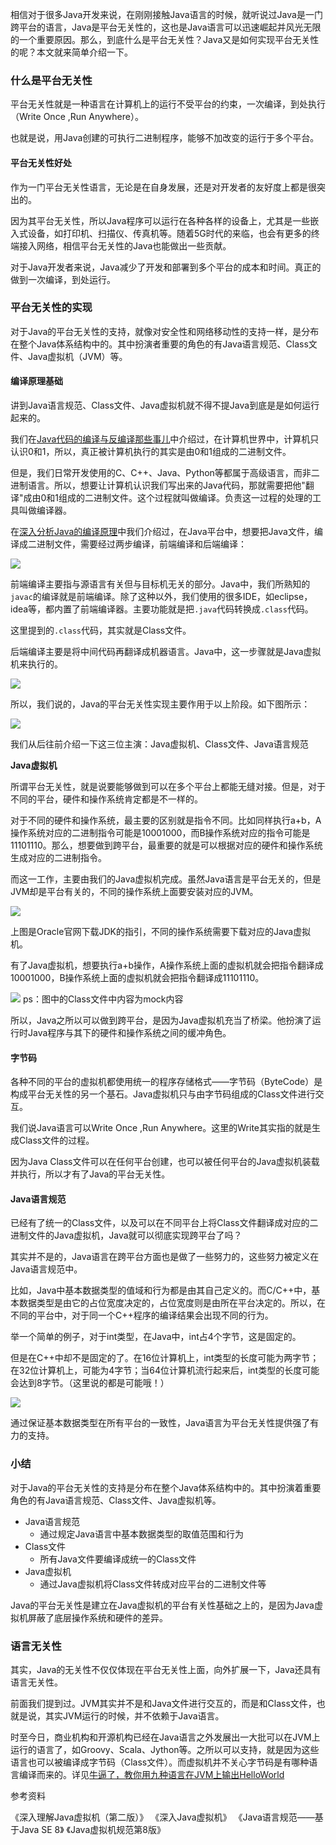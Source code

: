 相信对于很多Java开发来说，在刚刚接触Java语言的时候，就听说过Java是一门跨平台的语言，Java是平台无关性的，这也是Java语言可以迅速崛起并风光无限的一个重要原因。那么，到底什么是平台无关性？Java又是如何实现平台无关性的呢？本文就来简单介绍一下。

### 什么是平台无关性

平台无关性就是一种语言在计算机上的运行不受平台的约束，一次编译，到处执行（Write Once ,Run Anywhere）。

也就是说，用Java创建的可执行二进制程序，能够不加改变的运行于多个平台。

#### 平台无关性好处

作为一门平台无关性语言，无论是在自身发展，还是对开发者的友好度上都是很突出的。

因为其平台无关性，所以Java程序可以运行在各种各样的设备上，尤其是一些嵌入式设备，如打印机、扫描仪、传真机等。随着5G时代的来临，也会有更多的终端接入网络，相信平台无关性的Java也能做出一些贡献。

对于Java开发者来说，Java减少了开发和部署到多个平台的成本和时间。真正的做到一次编译，到处运行。

### 平台无关性的实现

对于Java的平台无关性的支持，就像对安全性和网络移动性的支持一样，是分布在整个Java体系结构中的。其中扮演者重要的角色的有Java语言规范、Class文件、Java虚拟机（JVM）等。

#### 编译原理基础

讲到Java语言规范、Class文件、Java虚拟机就不得不提Java到底是是如何运行起来的。

我们在[Java代码的编译与反编译那些事儿][1]中介绍过，在计算机世界中，计算机只认识0和1，所以，真正被计算机执行的其实是由0和1组成的二进制文件。

但是，我们日常开发使用的C、C++、Java、Python等都属于高级语言，而非二进制语言。所以，想要让计算机认识我们写出来的Java代码，那就需要把他"翻译"成由0和1组成的二进制文件。这个过程就叫做编译。负责这一过程的处理的工具叫做编译器。

在[深入分析Java的编译原理][2]中我们介绍过，在Java平台中，想要把Java文件，编译成二进制文件，需要经过两步编译，前端编译和后端编译：

![][3]

前端编译主要指与源语言有关但与目标机无关的部分。Java中，我们所熟知的`javac`的编译就是前端编译。除了这种以外，我们使用的很多IDE，如eclipse，idea等，都内置了前端编译器。主要功能就是把`.java`代码转换成`.class`代码。

这里提到的`.class`代码，其实就是Class文件。

后端编译主要是将中间代码再翻译成机器语言。Java中，这一步骤就是Java虚拟机来执行的。

![][4]

所以，我们说的，Java的平台无关性实现主要作用于以上阶段。如下图所示：

![][5]

我们从后往前介绍一下这三位主演：Java虚拟机、Class文件、Java语言规范

**Java虚拟机**

所谓平台无关性，就是说要能够做到可以在多个平台上都能无缝对接。但是，对于不同的平台，硬件和操作系统肯定都是不一样的。

对于不同的硬件和操作系统，最主要的区别就是指令不同。比如同样执行a+b，A操作系统对应的二进制指令可能是10001000，而B操作系统对应的指令可能是11101110。那么，想要做到跨平台，最重要的就是可以根据对应的硬件和操作系统生成对应的二进制指令。

而这一工作，主要由我们的Java虚拟机完成。虽然Java语言是平台无关的，但是JVM却是平台有关的，不同的操作系统上面要安装对应的JVM。

![][6]

上图是Oracle官网下载JDK的指引，不同的操作系统需要下载对应的Java虚拟机。

有了Java虚拟机，想要执行a+b操作，A操作系统上面的虚拟机就会把指令翻译成10001000，B操作系统上面的虚拟机就会把指令翻译成11101110。

![][7] ps：图中的Class文件中内容为mock内容

所以，Java之所以可以做到跨平台，是因为Java虚拟机充当了桥梁。他扮演了运行时Java程序与其下的硬件和操作系统之间的缓冲角色。

#### 字节码

各种不同的平台的虚拟机都使用统一的程序存储格式——字节码（ByteCode）是构成平台无关性的另一个基石。Java虚拟机只与由字节码组成的Class文件进行交互。

我们说Java语言可以Write Once ,Run Anywhere。这里的Write其实指的就是生成Class文件的过程。

因为Java Class文件可以在任何平台创建，也可以被任何平台的Java虚拟机装载并执行，所以才有了Java的平台无关性。

#### Java语言规范

已经有了统一的Class文件，以及可以在不同平台上将Class文件翻译成对应的二进制文件的Java虚拟机，Java就可以彻底实现跨平台了吗？

其实并不是的，Java语言在跨平台方面也是做了一些努力的，这些努力被定义在Java语言规范中。

比如，Java中基本数据类型的值域和行为都是由其自己定义的。而C/C++中，基本数据类型是由它的占位宽度决定的，占位宽度则是由所在平台决定的。所以，在不同的平台中，对于同一个C++程序的编译结果会出现不同的行为。

举一个简单的例子，对于int类型，在Java中，int占4个字节，这是固定的。

但是在C++中却不是固定的了。在16位计算机上，int类型的长度可能为两字节；在32位计算机上，可能为4字节；当64位计算机流行起来后，int类型的长度可能会达到8字节。（这里说的都是可能哦！）

![][8]

通过保证基本数据类型在所有平台的一致性，Java语言为平台无关性提供强了有力的支持。

### 小结

对于Java的平台无关性的支持是分布在整个Java体系结构中的。其中扮演着重要角色的有Java语言规范、Class文件、Java虚拟机等。

*   Java语言规范 
    *   通过规定Java语言中基本数据类型的取值范围和行为
*   Class文件 
    *   所有Java文件要编译成统一的Class文件
*   Java虚拟机 
    *   通过Java虚拟机将Class文件转成对应平台的二进制文件等

Java的平台无关性是建立在Java虚拟机的平台有关性基础之上的，是因为Java虚拟机屏蔽了底层操作系统和硬件的差异。

### 语言无关性

其实，Java的无关性不仅仅体现在平台无关性上面，向外扩展一下，Java还具有语言无关性。

前面我们提到过。JVM其实并不是和Java文件进行交互的，而是和Class文件，也就是说，其实JVM运行的时候，并不依赖于Java语言。

时至今日，商业机构和开源机构已经在Java语言之外发展出一大批可以在JVM上运行的语言了，如Groovy、Scala、Jython等。之所以可以支持，就是因为这些语言也可以被编译成字节码（Class文件）。而虚拟机并不关心字节码是有哪种语言编译而来的。详见[牛逼了，教你用九种语言在JVM上输出HelloWorld][9]

参考资料

《深入理解Java虚拟机（第二版）》 《深入Java虚拟机》 《Java语言规范——基于Java SE 8》 《Java虚拟机规范第8版》

 [1]: http://www.hollischuang.com/archives/58
 [2]: https://www.hollischuang.com/archives/2322
 [3]: https://www.hollischuang.com/wp-content/uploads/2019/03/15539284762449.jpg
 [4]: https://www.hollischuang.com/wp-content/uploads/2019/03/15539289530245.jpg
 [5]: https://www.hollischuang.com/wp-content/uploads/2019/03/15539291533175.jpg
 [6]: https://www.hollischuang.com/wp-content/uploads/2019/03/15539297082025.jpg
 [7]: https://www.hollischuang.com/wp-content/uploads/2019/03/15539303829914.jpg
 [8]: https://www.hollischuang.com/wp-content/uploads/2021/06/Jietu20210627-141259-2.jpg
 [9]: https://www.hollischuang.com/archives/2938
